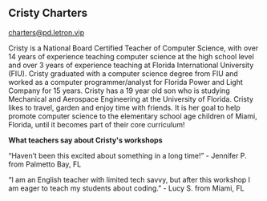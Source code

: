 ## Cristy Charters

[charters@pd.letron.vip](mailto:charters@pd.letron.vip)

Cristy is a National Board Certified Teacher of Computer Science, with over 14 years of experience teaching computer science at the high school level and over 3 years of experience teaching at Florida International University (FIU). Cristy graduated with a computer science degree from FIU and worked as a computer programmer/analyst for Florida Power and Light Company for 15 years. Cristy has a 19 year old son who is studying Mechanical and Aerospace Engineering at the University of Florida. Cristy likes to travel, garden and enjoy time with friends. It is her goal to help promote computer science to the elementary school age children of Miami, Florida, until it becomes part of their core curriculum!

**What teachers say about Cristy's workshops**

“Haven’t been this excited about something in a long time!” - Jennifer P. from Palmetto Bay, FL

“I am an English teacher with limited tech savvy, but after this workshop I am eager to teach my students about coding.” - Lucy S. from Miami, FL

